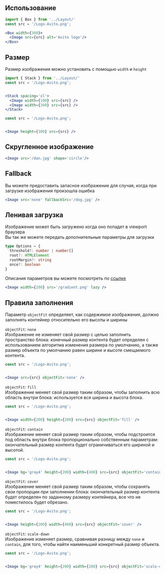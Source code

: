 ## Использование

```jsx
import { Box } from '../Layout/'
const src = '/Logo-Avito.png';

<Box width={300}>
  <Image src={src} alt='Avito logo'/>
</Box> 
```

## Размер
Размер изображения можно установить с помощью `width` и `height`

```jsx
import { Stack } from '../Layout/'
const src = '/Logo-Avito.png';


<Stack spacing='xl'>
  <Image width={100} src={src} />
  <Image width={300} src={src} />
</Stack>
```

```jsx
const src = '/Logo-Avito.png';


<Image height={100} src={src} />
```

## Скругленное изображение

```jsx
<Image src='/dan.jpg' shape='circle'/>
```

## Fallback
Вы можете предоставить запасное изображение для случая, когда при загрузке изображения произошла ошибка  

```jsx
<Image src='none' fallbackSrc='/dog.jpg' />
```

## Ленивая загрузка
Изображение может быть загружено когда оно попадет в viewport браузера  
Вы так же можете передать дополнительные параметры для загрузки

```typescript static
type Options = {
  threshold?: number | number[]
  root?: HTMLElement
  rootMargin?: string
  once?: boolean
}
```

Описания параметров вы можете посмотреть по [ссылке](https://developer.mozilla.org/ru/docs/Web/API/Intersection_Observer_API)

```jsx
<Image width={200} src='/gradient.png' lazy />
```

## Правила заполнения
Параметр `objectFit` определяет, как содержимое изображения, должно заполнять контейнер относительно его высоты и ширины  

`objectFit`: `none`  
Изображение не изменяет свой размер с целью заполнить пространство блока: конечный размер контента будет определен с использованием алгоритма изменения размера по умолчанию, а также размер объекта по умолчанию равен ширине и высоте смещаемого контента.

```jsx
const src = '/Logo-Avito.png';


<Image src={src} objectFit='none' />
```

`objectFit`: `fill`  
Изображение меняет свой размер таким образом, чтобы заполнить всю область внутри блока: используется вся ширина и высота блока.

```jsx
const src = '/Logo-Avito.png';


<Image width={200} height={200} src={src} objectFit='fill' />
```

`objectFit`: `contain`  
Изображение меняет свой размер таким образом, чтобы подстроится под область внутри блока пропорционально собственным параметрам: окончательный размер контента будет ограничиваться его шириной и высотой.

```jsx
const src = '/Logo-Avito.png';


<Image bg='gray4' height={200} width={400} src={src} objectFit='contain' />
```

`objectFit`: `cover`  
Изображение меняет свой размер таким образом, чтобы сохранять свои пропорции при заполнении блока: окончательный размер контента будет определен по заданному размеру контейнера, все что не поместилось будет обрезано.

```jsx
const src = '/Logo-Avito.png';


<Image height={200} width={400} src={src} objectFit='cover' />
```


`objectFit`: `scale-down`  
Изображение изменяет размер, сравнивая разницу между `none` и `contain`, для того, чтобы найти наименьший конкретный размер объекта.

```jsx
const src = '/Logo-Avito.png';


<Image bg='gray4' height={200} width={200} src={src} objectFit='scale-down' />
```